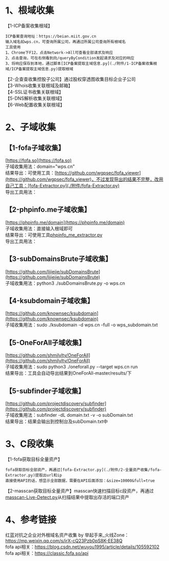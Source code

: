 # 1、根域收集
【1-ICP备案收集根域】  
```
ICP备案查询地址：https://beian.miit.gov.cn  
输入域名如wps.cn，可查询所属公司，再通过所属公司查询所有根域名  
工具使用  
1、Chrome下F12，点击Network->All可查看全部请求及响应  
2、点击查询，可在右侧看到向/queryByCondition发起请求及对应的响应  
3、将响应保存到本地，通过脚本[ICP备案提取主域信息.py](./附件/1-ICP备案收集根域/ICP备案提取主域信息.py)提取根域  
```
【2-企查查收集控股子公司】通过股权穿透图收集目标企业子公司  
【3-Whois收集关联根域及邮箱】  
【4-SSL证书收集关联根域】  
【5-DNS解析收集关联根域】  
【6-Web配置收集关联根域】  

# 2、子域收集
## 【1-fofa子域收集】  
[https://fofa.so](https://fofa.so)  
子域收集用法：domain="wps.cn"  
结果导出：可使用工具：[https://github.com/wgpsec/fofa_viewer](https://github.com/wgpsec/fofa_viewer)，不过发现导出的结果不完整，改用自己工具：[fofa-Extractor.py](./附件/fofa-Extractor.py)  
导出工具用法：  
## 【2-phpinfo.me子域收集】  
[https://phpinfo.me/domain](https://phpinfo.me/domain)  
子域收集用法：直接输入根域即可  
结果导出：可使用工具[phpinfo_me_extractor.py](./附件/phpinfo_me_extractor.py)  
导出工具用法：  
## 【3-subDomainsBrute子域收集】  
[https://github.com/lijiejie/subDomainsBrute](https://github.com/lijiejie/subDomainsBrute)  
子域收集用法：python3 ./subDomainsBrute.py -o wps.cn  
## 【4-ksubdomain子域收集】  
[https://github.com/knownsec/ksubdomain](https://github.com/knownsec/ksubdomain)  
子域收集用法：sudo ./ksubdomain -d wps.cn -full -o wps_subdomain.txt  
## 【5-OneForAll子域收集】  
[https://github.com/shmilylty/OneForAll](https://github.com/shmilylty/OneForAll)  
子域收集用法：sudo python3 ./oneforall.py --target wps.cn run  
结果导出：工具会自动导出结果到OneForAll-master/results/下  
## 【5-subfinder子域收集】  
[https://github.com/projectdiscovery/subfinder](https://github.com/projectdiscovery/subfinder)  
子域收集用法：subfinder -dL domain.txt -v -o subDomain.txt  
结果导出：结果会输出到控制台及subDomain.txt中  

# 3、C段收集
【1-fofa获取目标全量资产】
```
fofa获取目标全部资产，再通过[fofa-Extractor.py](./附件/2-全量资产收集/fofa-Extractor.py)提取出url和ip  
直接使用API的话，想显示全部数据，需要在API后面添加：&size=10000&full=true  
```
【2-masscan获取目标全量资产】masscan快速扫描目标c段资产，再通过[masscan-Live-Detect.py](./附件/2-全量资产收集/masscan-Live-Detect.py)从扫描结果中提取出存活的端口资产  

# 4、参考链接
红蓝对抗之企业对外根域名资产收集 by 举起手来_火线Zone：https://mp.weixin.qq.com/s/irX-cQ23Pzb0pS8K-EE38Q  
fofa api相关：https://blog.csdn.net/wuyou1995/article/details/105592102  
fofa api相关：https://classic.fofa.so/api  
